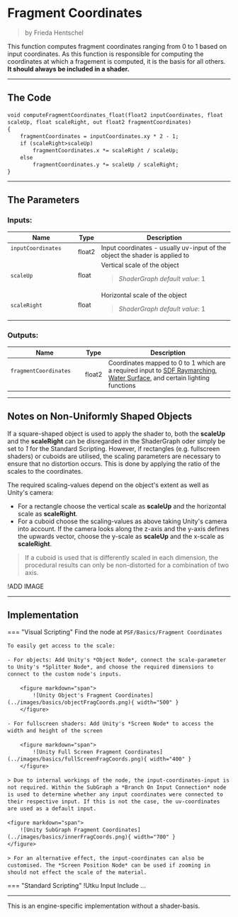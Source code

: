 <div class="container">
    <h1 class="main-heading">Fragment Coordinates</h1>
    <blockquote class="author">by Frieda Hentschel</blockquote>
</div>

This function computes fragment coordinates ranging from 0 to 1 based on input coordinates. As this function is responsible for computing the coordinates at which a fragement is computed, it is the basis for all others. **It should always be included in a shader.**

---

## The Code

``` hlsl
void computeFragmentCoordinates_float(float2 inputCoordinates, float scaleUp, float scaleRight, out float2 fragmentCoordinates)
{
    fragmentCoordinates = inputCoordinates.xy * 2 - 1;
    if (scaleRight>scaleUp)
        fragmentCoordinates.x *= scaleRight / scaleUp;
    else
        fragmentCoordinates.y *= scaleUp / scaleRight;
}
```

---

## The Parameters

### Inputs:
| Name            | Type     | Description |
|-----------------|----------|-------------|
| `inputCoordinates`  <img width=50/>  | float2   | Input coordinates - usually uv-input of the object the shader is applied to|
| `scaleUp`        | float   | Vertical scale of the object <br> <blockquote>*ShaderGraph default value*: 1</blockquote>|
| `scaleRight`   | float  | Horizontal scale of the object <br> <blockquote>*ShaderGraph default value*: 1</blockquote>|

### Outputs:
| Name            | Type     | Description |
|-----------------|----------|-------------|
| `fragmentCoordinates`  <img width=70/>  | float2   | Coordinates mapped to 0 to 1 which are a required input to [SDF Raymarching](../sdfs/raymarching.md), [Water Surface](../water/waterSurface.md), and certain lighting functions|

---

## Notes on Non-Uniformly Shaped Objects

If a square-shaped object is used to apply the shader to, both the **scaleUp** and the **scaleRight** can be disregarded in the ShaderGraph oder simply be set to *1* for the Standard Scripting. However, if rectangles (e.g. fullscreen shaders) or cuboids are utilised, the scaling parameters are necessary to ensure that no distortion occurs. This is done by applying the ratio of the scales to the coordinates.

The required scaling-values depend on the object's extent as well as Unity's camera:

- For a rectangle choose the vertical scale as **scaleUp** and the horizontal scale as **scaleRight**.
- For a cuboid choose the scaling-values as above taking Unity's camera into account. If the camera looks along the z-axis and the y-axis defines the upwards vector, choose the y-scale as **scaleUp** and the x-scale as **scaleRight**.

> If a cuboid is used that is differently scaled in each dimension, the procedural results can only be non-distorted for a combination of two axis.

!ADD IMAGE

---

## Implementation

=== "Visual Scripting"
    Find the node at `PSF/Basics/Fragment Coordinates`

    To easily get access to the scale:

    - For objects: Add Unity's *Object Node*, connect the scale-parameter to Unity's *Splitter Node*, and choose the required dimensions to connect to the custom node's inputs. 

        <figure markdown="span">
            ![Unity Object's Fragment Coordinates](../images/basics/objectFragCoords.png){ width="500" }
        </figure>
    
    - For fullscreen shaders: Add Unity's *Screen Node* to access the width and height of the screen 

        <figure markdown="span">
            ![Unity Full Screen Fragment Coordinates](../images/basics/fullScreenFragCoords.png){ width="400" }
        </figure>

    > Due to internal workings of the node, the input-coordinates-input is not required. Within the SubGraph a *Branch On Input Connection* node is used to determine whether any input coordinates were connected to their respective input. If this is not the case, the uv-coordinates are used as a default input. 

    <figure markdown="span">
        ![Unity SubGraph Fragment Coordinates](../images/basics/innerFragCoords.png){ width="700" }
    </figure>
    
    > For an alternative effect, the input-coordinates can also be customised. The *Screen Position Node* can be used if zooming in should not effect the scale of the material.

=== "Standard Scripting"
    !Utku Input
    Include ...

---

This is an engine-specific implementation without a shader-basis.